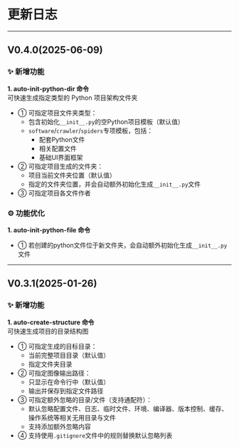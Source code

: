 # 更新日志

---

## V0.4.0(2025-06-09)

### ✨ 新增功能

**1. auto-init-python-dir 命令**  
可快速生成指定类型的 Python 项目架构文件夹
  - ① 可指定项目文件夹类型：
    - 包含初始化`__init__.py`的空Python项目模板（默认值）
    - `software`/`crawler`/`spiders`专项模板，包括：
        - 配套Python文件
        - 相关配置文件
        - 基础UI界面框架
  - ② 可指定项目生成的文件夹：
    - 项目当前文件夹位置（默认值）
    - 指定的文件夹位置，并会自动额外初始化生成`__init__.py`文件
  - ③ 可指定项目各文件作者

### ⚙️ 功能优化

**1. auto-init-python-file 命令**  
  - ① 若创建的python文件位于新文件夹，会自动额外初始化生成`__init__.py`文件

---

## V0.3.1(2025-01-26)

### ✨ 新增功能

**1. auto-create-structure 命令**  
可快速生成项目的目录结构图
  - ① 可指定生成的目标目录：
    - 当前完整项目目录（默认值）
    - 指定文件夹目录
  - ② 可指定图像输出路径：
    - 只显示在命令行中（默认值）
    - 输出并保存到指定文件路径
  - ③ 可指定额外忽略的目录/文件（支持通配符）：
    - 默认忽略配置文件、日志、临时文件、环境、编译器、版本控制、缓存、操作系统等相关无用目录与文件
    - 支持添加额外忽略内容
  - ④ 支持使用`.gitignore`文件中的规则替换默认忽略列表
